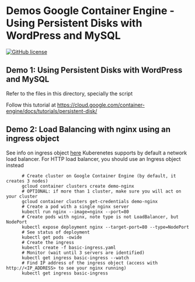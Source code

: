 # Demos Google Container Engine - Using Persistent Disks with WordPress and MySQL

[![GitHub license](https://img.shields.io/github/license/mashape/apistatus.svg)](https://github.com/rafaelsf80/d4wretail/blob/master/LICENSE.txt)

## Demo 1: Using Persistent Disks with WordPress and MySQL

Refer to the files in this directory, specially the script

Follow this tutorial at https://cloud.google.com/container-engine/docs/tutorials/persistent-disk/


## Demo 2: Load Balancing with nginx using an ingress object

See info on ingress object [here](http://blog.kubernetes.io/2016/03/Kubernetes-1.2-and-simplifying-advanced-networking-with-Ingress.html)
Kuberenetes supports by default a network load balancer. For HTTP load balancer, you should use an Ingress object instead

```
      # Create cluster on Google Container Engine (by default, it creates 3 nodes)
      gcloud container clusters create demo-nginx 
	  # OPTIONAL: if more than 1 cluster, make sure you will act on your cluster
	  gcloud container clusters get-credentials demo-nginx
	  # Create a pod with a single nginx server
	  kubectl run nginx --image=nginx --port=80
	  # Create pods with nginx, note type is not LoadBalancer, but NodePort
	  kubectl expose deployment nginx --target-port=80 --type=NodePort
      # See status of deployment
      kubectl get pods -owide
      # Create the ingress
      kubectl create -f basic-ingress.yaml
      # Monitor (wait until 3 servers are identified)
      kubectl get ingress basic-ingress --watch
      # Find IP address of the ingress object (access with http://<IP_ADDRESS> to see your nginx running)
      kubectl get ingress basic-ingress
      
```



